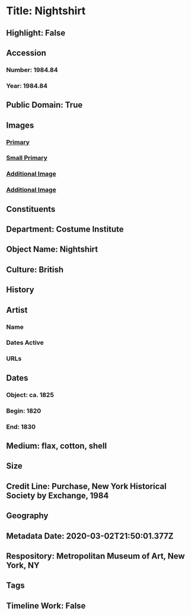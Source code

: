 # Title: Nightshirt
## Highlight: False
## Accession
### Number: 1984.84
### Year: 1984.84
## Public Domain: True
## Images
### [Primary](https://images.metmuseum.org/CRDImages/ci/original/1984.84_F.jpg)
### [Small Primary](https://images.metmuseum.org/CRDImages/ci/web-large/1984.84_F.jpg)
### [Additional Image](https://images.metmuseum.org/CRDImages/ci/original/1984.84_B.jpg)
### [Additional Image](https://images.metmuseum.org/CRDImages/ci/original/1984.84_d.jpg)
## Constituents
## Department: Costume Institute
## Object Name: Nightshirt
## Culture: British
## History
## Artist
### Name
### Dates Active
### URLs
## Dates
### Object: ca. 1825
### Begin: 1820
### End: 1830
## Medium: flax, cotton, shell
## Size
## Credit Line: Purchase, New York Historical Society by Exchange, 1984
## Geography
## Metadata Date: 2020-03-02T21:50:01.377Z
## Respository: Metropolitan Museum of Art, New York, NY
## Tags
## Timeline Work: False